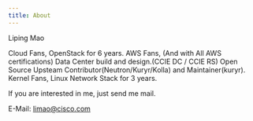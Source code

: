 ```yaml
---
title: About
---
```


Liping Mao

Cloud Fans, OpenStack for 6 years.
AWS Fans, (And with All AWS certifications)
Data Center build and design.(CCIE DC / CCIE RS)
Open Source Upsteam Contributor(Neutron/Kuryr/Kolla) and  Maintainer(kuryr).
Kernel Fans, Linux Network Stack for 3 years.

If you are interested in me, just send me mail.

E-Mail: limao@cisco.com
